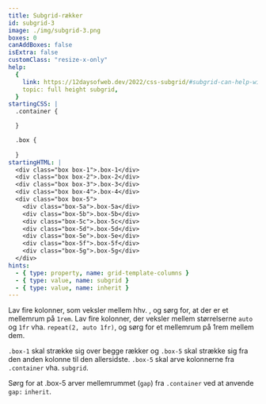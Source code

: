 ```yaml
---
title: Subgrid-rækker
id: subgrid-3
image: ./img/subgrid-3.png
boxes: 0
canAddBoxes: false
isExtra: false
customClass: "resize-x-only"
help:
  {
    link: https://12daysofweb.dev/2022/css-subgrid/#subgrid-can-help-with-situations-where-you-need-to-target-the-end-line-of-the-implicit-grid,
    topic: full height subgrid,
  }
startingCSS: |
  .container {

  }

  .box {
    
  }
startingHTML: |
  <div class="box box-1">.box-1</div>
  <div class="box box-2">.box-2</div>
  <div class="box box-3">.box-3</div>
  <div class="box box-4">.box-4</div>
  <div class="box box-5">
    <div class="box-5a">.box-5a</div>
    <div class="box-5b">.box-5b</div>
    <div class="box-5c">.box-5c</div>
    <div class="box-5d">.box-5d</div>
    <div class="box-5e">.box-5e</div>
    <div class="box-5f">.box-5f</div>
    <div class="box-5g">.box-5g</div>
  </div>
hints:
  - { type: property, name: grid-template-columns }
  - { type: value, name: subgrid }
  - { type: value, name: inherit }
---
```


Lav fire kolonner, som veksler mellem hhv. , og sørg for, at der er et mellemrum på `1rem`.
Lav fire kolonner, der veksler mellem størrelserne `auto` og `1fr` vha. `repeat(2, auto 1fr)`, og sørg for et mellemrum på 1rem mellem dem.

`.box-1` skal strække sig over begge rækker og `.box-5` skal strække sig fra den anden kolonne til den allersidste. `.box-5` skal arve kolonnerne fra `.container` vha. `subgrid`.

Sørg for at .box-5 arver mellemrummet (`gap`) fra `.container` ved at anvende `gap:` `inherit`.

